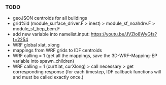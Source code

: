 ### TODO

- geoJSON centroids for all buildings
- grid%id (module_surface_driver.F > inest) > module_sf_noahdrv.F > module_sf_bep_bem.F
- add new variable into namelist.input: https://youtu.be/JVZlo8WyGfs?t=2254
- WRF global xlat, xlong
- mappings from WRF grids to IDF centroids
- WRF calling = 1 (get all the mappings, save the 3D-WRF-Mapping-EP variable into spawn_children)
- WRF calling = 1 (curXlat, curXlong) > call necessary > get corresponding response 
(for each timestep, IDF callback functions will and must be called exactly once.)